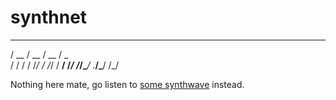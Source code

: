 # synthnet

   ____  ____  ____  ___ 
  / __ \/ __ \/ __ \/ _ \
 / / / / /_/ / /_/ /  __/
/_/ /_/\____/ .___/\___/ 
           /_/           

Nothing here mate, go listen to [some synthwave](https://www.youtube.com/watch?v=uFNfvDJhBjk) instead.
